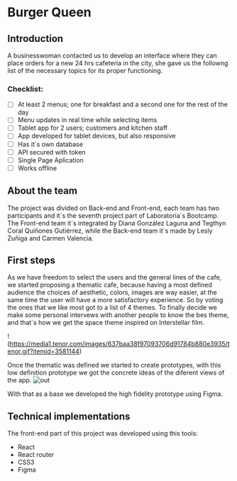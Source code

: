 # Burger Queen

## Introduction  

A businesswoman contacted us to develop an interface where they can place orders for a new 24 hrs cafeteria in the city, she gave us the followng list of the necessary topics for its proper functioning.
### Checklist:

- [ ] At least 2 menus; one for breakfast and a second one for the rest of the day
- [ ] Menu updates in real time while selecting items 
- [ ] Tablet app for 2 users; customers and kitchen staff
- [ ] App developed for tablet devices, but also responsive
- [ ] Has it´s own database
- [ ] API secured with token
- [ ] Single Page Aplication
- [ ] Works offline

## About the team 
The project was divided on Back-end and Front-end, each team has two participants and it´s the seventh project part of Laboratoria´s Bootcamp.
The Front-end team it´s integrated by Diana González Laguna and Tegthyn Coral Quiñones Gutiérrez, while the Back-end team it´s made by Lesly Zuñiga and Carmen Valencia. 

## First steps  

As we have freedom to select the users and the general lines of the cafe, we started proposing a thematic cafe, because having a most defined audience the choices of aesthetic, colors, images are way easier, at the same time the user will have a more satisfactory experience. So by voting the ones that we like most got to a list of 4 themes. To finally decide we make some personal intervews with another people to know the bes theme, and that´s how we get the space theme inspired on Interstellar film.

!(https://media1.tenor.com/images/637baa38f97093706d91784b880e3935/tenor.gif?itemid=3581144)


Once the thematic was defined we started to create prototypes, with this low definition prototype we got the concrete ideas of the diferent views of the app.
![out](https://i.ibb.co/zSw4DzH/ndice.jpg)

With that as a base we developed the high fidelity prototype using Figma.


## Technical implementations 

The front-end part of this project was developed using this tools:
- React  
- React router  
- CSS3  
- Figma  



 














